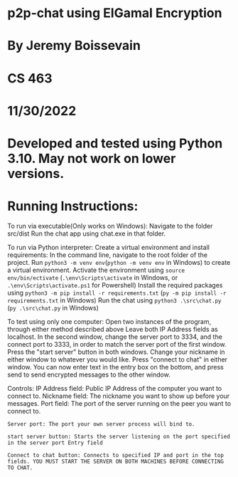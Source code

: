 # p2p-chat using ElGamal Encryption
# By Jeremy Boissevain
# CS 463
# 11/30/2022

# Developed and tested using Python 3.10. May not work on lower versions.

# Running Instructions:

To run via executable(Only works on Windows): 
    Navigate to the folder src/dist
    Run the chat app using chat.exe in that folder.

To run via Python interpreter:
    Create a virtual environment and install requirements:
        In the command line, navigate to the root folder of the project.
        Run `python3 -m venv env`(`python -m venv env` in Windows) to create a virtual environment.
        Activate the environment using `source env/bin/ectivate` (`.\env\Scripts\activate` in Windows, or `.\env\Scripts\activate.ps1` for Powershell)
        Install the required packages using `python3 -m pip install -r requirements.txt` (`py -m pip install -r requirements.txt` in Windows)
        Run the chat using `python3 .\src\chat.py` (`py .\src\chat.py` in Windows)

To test using only one computer:
    Open two instances of the program, through either method described above
    Leave both IP Address fields as localhost.
    In the second window, change the server port to 3334, and the connect port to 3333, in order to match the server port of the first window.
    Press the "start server" button in both windows.
    Change your nickname in either window to whatever you would like.
    Press "connect to chat" in either window. 
    You can now enter text in the entry box on the bottom, and press send to send encrypted messages to the other window.

Controls:
    IP Address field: Public IP Address of the computer you want to connect to.
    Nickname field: The nickname you want to show up before your messages.
    Port field: The port of the server running on the peer you want to connect to.

    Server port: The port your own server process will bind to.

    start server button: Starts the server listening on the port specified in the server port Entry field

    Connect to chat button: Connects to specified IP and port in the top fields. YOU MUST START THE SERVER ON BOTH MACHINES BEFORE CONNECTING TO CHAT.